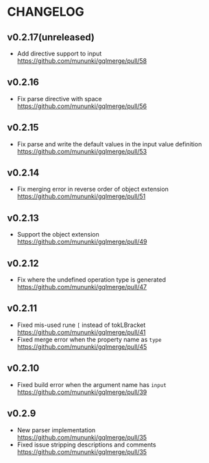 # CHANGELOG

## v0.2.17(unreleased)

- Add directive support to input https://github.com/mununki/gqlmerge/pull/58

## v0.2.16

- Fix parse directive with space https://github.com/mununki/gqlmerge/pull/56

## v0.2.15

- Fix parse and write the default values in the input value definition https://github.com/mununki/gqlmerge/pull/53

## v0.2.14

- Fix merging error in reverse order of object extension https://github.com/mununki/gqlmerge/pull/51

## v0.2.13

- Support the object extension https://github.com/mununki/gqlmerge/pull/49

## v0.2.12

- Fix where the undefined operation type is generated https://github.com/mununki/gqlmerge/pull/47

## v0.2.11

- Fixed mis-used rune `[` instead of tokLBracket https://github.com/mununki/gqlmerge/pull/41
- Fixed merge error when the property name as `type` https://github.com/mununki/gqlmerge/pull/45

## v0.2.10

- Fixed build error when the argument name has `input` https://github.com/mununki/gqlmerge/pull/39

## v0.2.9

- New parser implementation https://github.com/mununki/gqlmerge/pull/35
- Fixed issue stripping descriptions and comments https://github.com/mununki/gqlmerge/pull/35
